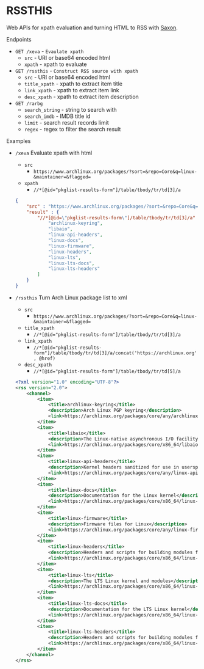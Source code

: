 # RSSTHIS

Web APIs for xpath evaluation and turning HTML to RSS with [Saxon](http://www.saxonica.com/documentation/).

Endpoints

- `GET /xeva` - `Evaulate xpath`
    - `src` - URI or base64 encoded html
    - `xpath` - xpath to evaluate
- `GET /rssthis` - `Construct RSS source with xpath`
    - `src` - URI or base64 encoded html
    - `title_xpath` - xpath to extract item title
    - `link_xpath` - xpath to extract item link
    - `desc_xpath` - xpath to extract item description
- `GET /rarbg`
    - `search_string` - string to search with
    - `search_imdb` - IMDB title id
    - `limit` - search result records limit
    - `regex` - regex to filter the search result

Examples

- `/xeva` Evaluate xpath with html
    - `src`
        - `https://www.archlinux.org/packages/?sort=&repo=Core&q=linux-&maintainer=&flagged=`
    - `xpath`
        - `//*[@id="pkglist-results-form"]/table/tbody/tr/td[3]/a`
    ```json
    {
        "src" : "https://www.archlinux.org/packages/?sort=&repo=Core&q=linux-&maintainer=&flagged=",
        "result" : {
            "//*[@id=\"pkglist-results-form\"]/table/tbody/tr/td[3]/a" : [
                "archlinux-keyring",
                "libaio",
                "linux-api-headers",
                "linux-docs",
                "linux-firmware",
                "linux-headers",
                "linux-lts",
                "linux-lts-docs",
                "linux-lts-headers"
            ]
        }
    }
    ```

- `/rssthis` Turn Arch Linux package list to xml
    - `src`
        - `https://www.archlinux.org/packages/?sort=&repo=Core&q=linux-&maintainer=&flagged=`
    - `title_xpath`
        - `//*[@id="pkglist-results-form"]/table/tbody/tr/td[3]/a`
    - `link_xpath`
        - `//*[@id="pkglist-results-form"]/table/tbody/tr/td[3]/a/concat('https://archlinux.org', @href)`
    - `desc_xpath`
        - `//*[@id="pkglist-results-form"]/table/tbody/tr/td[5]/a`
    ```xml
    <?xml version="1.0" encoding="UTF-8"?>
    <rss version="2.0">
        <channel>
            <item>
                <title>archlinux-keyring</title>
                <description>Arch Linux PGP keyring</description>
                <link>https://archlinux.org/packages/core/any/archlinux-keyring/</link>
            </item>
            <item>
                <title>libaio</title>
                <description>The Linux-native asynchronous I/O facility (aio) library</description>
                <link>https://archlinux.org/packages/core/x86_64/libaio/</link>
            </item>
            <item>
                <title>linux-api-headers</title>
                <description>Kernel headers sanitized for use in userspace</description>
                <link>https://archlinux.org/packages/core/any/linux-api-headers/</link>
            </item>
            <item>
                <title>linux-docs</title>
                <description>Documentation for the Linux kernel</description>
                <link>https://archlinux.org/packages/core/x86_64/linux-docs/</link>
            </item>
            <item>
                <title>linux-firmware</title>
                <description>Firmware files for Linux</description>
                <link>https://archlinux.org/packages/core/any/linux-firmware/</link>
            </item>
            <item>
                <title>linux-headers</title>
                <description>Headers and scripts for building modules for the Linux kernel</description>
                <link>https://archlinux.org/packages/core/x86_64/linux-headers/</link>
            </item>
            <item>
                <title>linux-lts</title>
                <description>The LTS Linux kernel and modules</description>
                <link>https://archlinux.org/packages/core/x86_64/linux-lts/</link>
            </item>
            <item>
                <title>linux-lts-docs</title>
                <description>Documentation for the LTS Linux kernel</description>
                <link>https://archlinux.org/packages/core/x86_64/linux-lts-docs/</link>
            </item>
            <item>
                <title>linux-lts-headers</title>
                <description>Headers and scripts for building modules for the LTS Linux kernel</description>
                <link>https://archlinux.org/packages/core/x86_64/linux-lts-headers/</link>
            </item>
        </channel>
    </rss>
    ```
